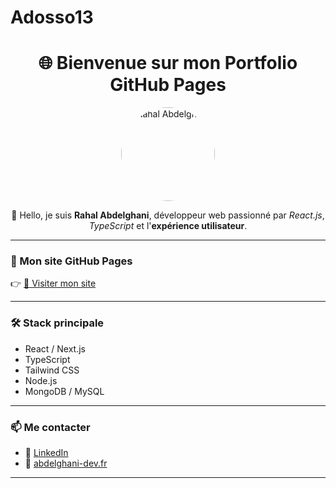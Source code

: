 # Adosso13

<h1 align="center">🌐 Bienvenue sur mon Portfolio GitHub Pages</h1>

<p align="center">
  <img src="/imgAbdelghani.JPG" alt="Rahal Abdelghani" width="150" style="border-radius:50%">
</p>

<p align="center">
  👋 Hello, je suis <strong>Rahal Abdelghani</strong>, développeur web passionné par <em>React.js</em>, <em>TypeScript</em> et l'<strong>expérience utilisateur</strong>.
</p>

---

### 🚀 Mon site GitHub Pages

👉 [🔗 Visiter mon site](https://abdelghani-dev.fr)

---

### 🛠️ Stack principale

- React / Next.js
- TypeScript
- Tailwind CSS
- Node.js
- MongoDB / MySQL

---

### 📫 Me contacter

- 📧 [LinkedIn](https://www.linkedin.com/in/rahala/)
- 💼 [abdelghani-dev.fr](https://abdelghani-dev.fr)

---